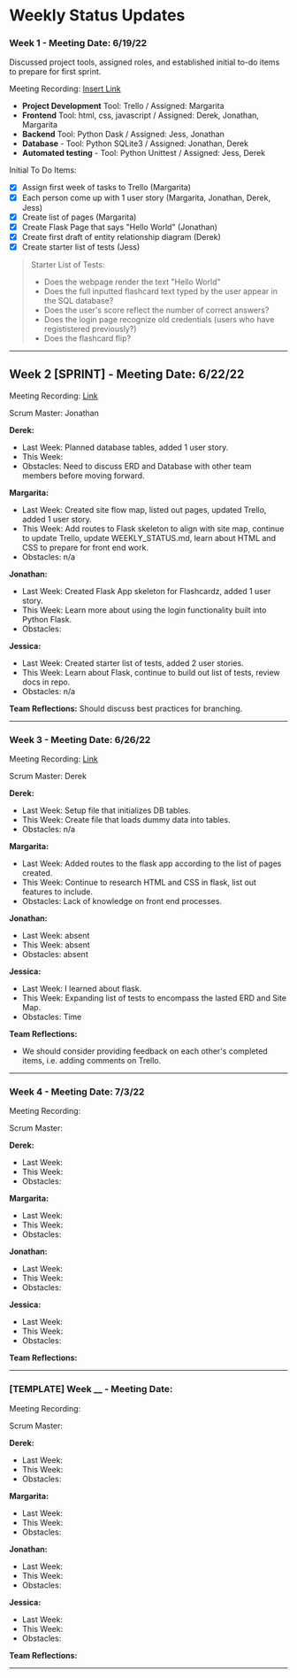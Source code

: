 # Weekly Status Updates

### Week 1 - Meeting Date: 6/19/22

Discussed project tools, assigned roles, and established initial to-do items to prepare for first sprint.

Meeting Recording: [Insert Link]()

- **Project Development** Tool: Trello / Assigned: Margarita
- **Frontend** Tool: html, css, javascript / Assigned: Derek, Jonathan, Margarita
- **Backend** Tool: Python Dask / Assigned: Jess, Jonathan
- **Database** - Tool: Python SQLite3 / Assigned: Jonathan, Derek
- **Automated testing** - Tool: Python Unittest / Assigned: Jess, Derek

Initial To Do Items:
- [x] Assign first week of tasks to Trello (Margarita)
- [x] Each person come up with 1 user story (Margarita, Jonathan, Derek, Jess)
- [x] Create list of pages (Margarita)
- [x] Create Flask Page that says "Hello World" (Jonathan)
- [x] Create first draft of entity relationship diagram (Derek)
- [x] Create starter list of tests (Jess)

> Starter List of Tests:
> - Does the webpage render the text "Hello World"
> - Does the full inputted flashcard text typed by the user appear in the SQL database?
> - Does the user's score reflect the number of correct answers?
> - Does the login page recognize old credentials (users who have regististered previously?)
> - Does the flashcard flip?

---
## Week 2 [SPRINT] - Meeting Date: 6/22/22 

Meeting Recording: [Link]()

Scrum Master: Jonathan

**Derek:**
- Last Week: Planned database tables, added 1 user story.
- This Week:
- Obstacles: Need to discuss ERD and Database with other team members before moving forward.

**Margarita:**
- Last Week: Created site flow map, listed out pages, updated Trello, added 1 user story.
- This Week: Add routes to Flask skeleton to align with site map, continue to update Trello, update WEEKLY_STATUS.md, learn about HTML and CSS to prepare for front end work.
- Obstacles: n/a

**Jonathan:**
- Last Week: Created Flask App skeleton for Flashcardz, added 1 user story.
- This Week: Learn more about using the login functionality built into Python Flask.
- Obstacles: 

**Jessica:**
- Last Week: Created starter list of tests, added 2 user stories.
- This Week: Learn about Flask, continue to build out list of tests, review docs in repo.
- Obstacles: n/a

**Team Reflections:** Should discuss best practices for branching.

---
### Week 3 - Meeting Date: 6/26/22

Meeting Recording: [Link]()

Scrum Master: Derek

**Derek:**
- Last Week: Setup file that initializes DB tables.
- This Week: Create file that loads dummy data into tables.
- Obstacles: n/a

**Margarita:**
- Last Week: Added routes to the flask app according to the list of pages created.  
- This Week: Continue to research HTML and CSS in flask, list out features to include.
- Obstacles: Lack of knowledge on front end processes.

**Jonathan:**
- Last Week: absent
- This Week: absent
- Obstacles: absent

**Jessica:**
- Last Week: I learned about flask.
- This Week: Expanding list of tests to encompass the lasted ERD and Site Map.
- Obstacles: Time

**Team Reflections:**
- We should consider providing feedback on each other's completed items, i.e. adding comments on Trello.

---

### Week 4 - Meeting Date: 7/3/22

Meeting Recording:

Scrum Master: 

**Derek:**
- Last Week: 
- This Week:
- Obstacles: 

**Margarita:**
- Last Week: 
- This Week:
- Obstacles:

**Jonathan:**
- Last Week: 
- This Week:
- Obstacles:

**Jessica:**
- Last Week: 
- This Week:
- Obstacles:

**Team Reflections:**

---

### [TEMPLATE] Week __ - Meeting Date: 

Meeting Recording:

Scrum Master: 

**Derek:**
- Last Week: 
- This Week:
- Obstacles: 

**Margarita:**
- Last Week: 
- This Week:
- Obstacles:

**Jonathan:**
- Last Week: 
- This Week:
- Obstacles:

**Jessica:**
- Last Week: 
- This Week:
- Obstacles:

**Team Reflections:**

---

